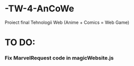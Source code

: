 # -TW-4-AnCoWe
Proiect final Tehnologii Web (Anime + Comics = Web Game)

# TO DO:

### Fix MarvelRequest code in magicWebsite.js
